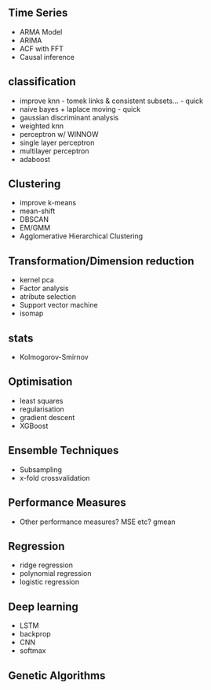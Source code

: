 Time Series
-----------
<!-- * ACF  -->
<!-- * PACF -->
<!-- * AR Model -->
<!-- * MA Model -->
* ARMA Model
* ARIMA
* ACF with FFT
* Causal inference


classification
--------------
<!-- * k-means -->
<!-- * k-nearest -->
<!-- * binary decision tree -->
<!-- * random forest -->
<!-- * naive bayes -->
* improve knn - tomek links & consistent subsets... - quick
* naive bayes + laplace moving - quick
* gaussian discriminant analysis
* weighted knn
* perceptron w/ WINNOW
* single layer perceptron
* multilayer perceptron
* adaboost

Clustering
---------
* improve k-means
* mean-shift
* DBSCAN
* EM/GMM
* Agglomerative Hierarchical Clustering

Transformation/Dimension reduction
---------------------------------
<!-- * feature scaling -->
<!-- * PCA -->
<!-- * z-value feature scaling -->
* kernel pca
* Factor analysis
* atribute selection
* Support vector machine
* isomap

stats
-----
* Kolmogorov-Smirnov

Optimisation
------------
* least squares
* regularisation
* gradient descent
* XGBoost

Ensemble Techniques
------------------
* Subsampling
* x-fold crossvalidation

Performance Measures
--------------------
<!-- * metrics - precision, recall & confusion matrix -->
* Other performance measures? MSE etc? gmean


Regression
----------
<!-- * linear regression -->
* ridge regression
* polynomial regression
* logistic regression


Deep learning
-------------
* LSTM
* backprop
* CNN
* softmax


Genetic Algorithms
-----------------
